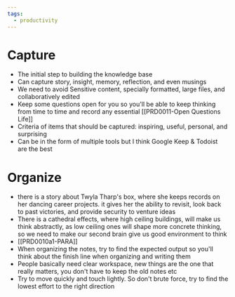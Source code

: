 ```yaml
---
tags:
  - productivity
---
```

# Capture
- The initial step to building the knowledge base
- Can capture story, insight, memory, reflection, and even musings
- We need to avoid Sensitive content, specially formatted, large files, and collaboratively edited
- Keep some questions open for you so you'll be able to keep thinking from time to time and record any essential [[PRD0011-Open Questions Life]]
- Criteria of items that should be captured: inspiring, useful, personal, and surprising
- Can be in the form of multiple tools but I think Google Keep & Todoist are the best
# Organize
- there is a story about Twyla Tharp's box, where she keeps records on her dancing career projects. it gives her the ability to revisit, look back to past victories, and provide security to venture ideas
- There is a cathedral effects, where high ceiling buildings, will make us think abstractly, as low ceiling ones will shape more concrete thinking, so we need to make our second brain give us good environment to think
- [[PRD0010a1-PARA]]
- When organizing the notes, try to find the expected output so you'll think about the finish line when organizing and writing them
- People basically need clear workspace, new things are the one that really matters, you don't have to keep the old notes etc
- Try to move quickly and touch lightly. So don't brute force, try to find the lowest effort to the right direction
